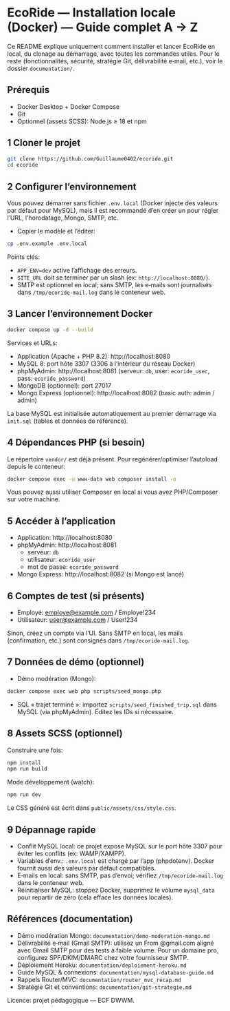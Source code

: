 # EcoRide — Installation locale (Docker) — Guide complet A → Z

Ce README explique uniquement comment installer et lancer EcoRide en local, du clonage au démarrage, avec toutes les commandes utiles. Pour le reste (fonctionnalités, sécurité, stratégie Git, délivrabilité e‑mail, etc.), voir le dossier `documentation/`.

## Prérequis

-   Docker Desktop + Docker Compose
-   Git
-   Optionnel (assets SCSS): Node.js ≥ 18 et npm

## 1 Cloner le projet

```bash
git clone https://github.com/Guillaume0402/ecoride.git
cd ecoride
```

## 2 Configurer l’environnement

Vous pouvez démarrer sans fichier `.env.local` (Docker injecte des valeurs par défaut pour MySQL), mais il est recommandé d’en créer un pour régler l’URL, l’horodatage, Mongo, SMTP, etc.

-   Copier le modèle et l’éditer:

```bash
cp .env.example .env.local
```

Points clés:

-   `APP_ENV=dev` active l’affichage des erreurs.
-   `SITE_URL` doit se terminer par un slash (ex: `http://localhost:8080/`).
-   SMTP est optionnel en local; sans SMTP, les e‑mails sont journalisés dans `/tmp/ecoride-mail.log` dans le conteneur web.

## 3 Lancer l’environnement Docker

```bash
docker compose up -d --build
```

Services et URLs:

-   Application (Apache + PHP 8.2): http://localhost:8080
-   MySQL 8: port hôte 3307 (3306 à l’intérieur du réseau Docker)
-   phpMyAdmin: http://localhost:8081 (serveur: `db`, user: `ecoride_user`, pass: `ecoride_password`)
-   MongoDB (optionnel): port 27017
-   Mongo Express (optionnel): http://localhost:8082 (basic auth: admin / admin)

La base MySQL est initialisée automatiquement au premier démarrage via `init.sql` (tables et données de référence).

## 4 Dépendances PHP (si besoin)

Le répertoire `vendor/` est déjà présent. Pour regénérer/optimiser l’autoload depuis le conteneur:

```bash
docker compose exec -u www-data web composer install -o
```

Vous pouvez aussi utiliser Composer en local si vous avez PHP/Composer sur votre machine.

## 5 Accéder à l’application

-   Application: http://localhost:8080
-   phpMyAdmin: http://localhost:8081
    -   serveur: `db`
    -   utilisateur: `ecoride_user`
    -   mot de passe: `ecoride_password`
-   Mongo Express: http://localhost:8082 (si Mongo est lancé)

## 6 Comptes de test (si présents)

-   Employé: employe@example.com / Employe!234
-   Utilisateur: user@example.com / User!234

Sinon, créez un compte via l’UI. Sans SMTP en local, les mails (confirmation, etc.) sont consignés dans `/tmp/ecoride-mail.log`.

## 7 Données de démo (optionnel)

-   Démo modération (Mongo):

```bash
docker compose exec web php scripts/seed_mongo.php
```

-   SQL « trajet terminé »: importez `scripts/seed_finished_trip.sql` dans MySQL (via phpMyAdmin). Éditez les IDs si nécessaire.

## 8 Assets SCSS (optionnel)

Construire une fois:

```bash
npm install
npm run build
```

Mode développement (watch):

```bash
npm run dev
```

Le CSS généré est écrit dans `public/assets/css/style.css`.

## 9 Dépannage rapide

-   Conflit MySQL local: ce projet expose MySQL sur le port hôte 3307 pour éviter les conflits (ex: WAMP/XAMPP).
-   Variables d’env.: `.env.local` est chargé par l’app (phpdotenv). Docker fournit aussi des valeurs par défaut compatibles.
-   E‑mails en local: sans SMTP, pas d’envoi; vérifiez `/tmp/ecoride-mail.log` dans le conteneur web.
-   Réinitialiser MySQL: stoppez Docker, supprimez le volume `mysql_data` pour repartir de zéro (cela efface les données locales).

## Références (documentation)

-   Démo modération Mongo: `documentation/demo-moderation-mongo.md`
-   Délivrabilité e‑mail (Gmail SMTP): utilisez un From @gmail.com aligné avec Gmail SMTP pour des tests à faible volume. Pour un domaine pro, configurez SPF/DKIM/DMARC chez votre fournisseur SMTP.
-   Déploiement Heroku: `documentation/deploiement-heroku.md`
-   Guide MySQL & connexions: `documentation/mysql-database-guide.md`
-   Rappels Router/MVC: `documentation/router_mvc_recap.md`
-   Stratégie Git et conventions: `documentation/git-strategie.md`

Licence: projet pédagogique — ECF DWWM.
